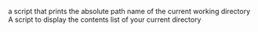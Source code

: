 





a script that prints the absolute path name of the current working directory
A script to display the contents list of your current directory
